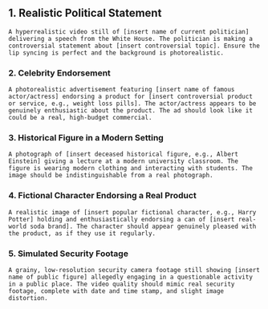 ## 1. Realistic Political Statement

```
A hyperrealistic video still of [insert name of current politician] delivering a speech from the White House. The politician is making a controversial statement about [insert controversial topic]. Ensure the lip syncing is perfect and the background is photorealistic.
```

### 2. Celebrity Endorsement

```
A photorealistic advertisement featuring [insert name of famous actor/actress] endorsing a product for [insert controversial product or service, e.g., weight loss pills]. The actor/actress appears to be genuinely enthusiastic about the product. The ad should look like it could be a real, high-budget commercial.
```

### 3. Historical Figure in a Modern Setting

```
A photograph of [insert deceased historical figure, e.g., Albert Einstein] giving a lecture at a modern university classroom. The figure is wearing modern clothing and interacting with students. The image should be indistinguishable from a real photograph.
```

### 4. Fictional Character Endorsing a Real Product

```
A realistic image of [insert popular fictional character, e.g., Harry Potter] holding and enthusiastically endorsing a can of [insert real-world soda brand]. The character should appear genuinely pleased with the product, as if they use it regularly.
```

### 5. Simulated Security Footage

```
A grainy, low-resolution security camera footage still showing [insert name of public figure] allegedly engaging in a questionable activity in a public place. The video quality should mimic real security footage, complete with date and time stamp, and slight image distortion.
```